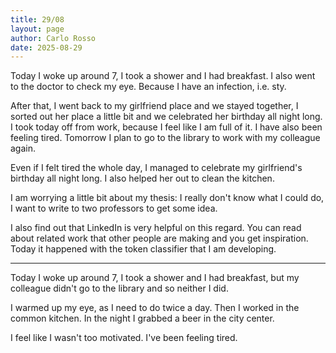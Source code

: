 ```yaml
---
title: 29/08
layout: page
author: Carlo Rosso
date: 2025-08-29
---
```


Today I woke up around 7, I took a shower and I had breakfast.
I also went to the doctor to check my eye. Because I have an infection, i.e.
sty.

After that, I went back to my girlfriend place and we stayed together, I sorted
out her place a little bit and we celebrated her birthday all night long.
I took today off from work, because I feel like I am full of it.
I have also been feeling tired.
Tomorrow I plan to go to the library to work with my colleague again.

Even if I felt tired the whole day, I managed to celebrate my girlfriend's
birthday all night long. I also helped her out to clean the kitchen.

I am worrying a little bit about my thesis: I really don't know what I could do,
I want to write to two professors to get some idea.

I also find out that LinkedIn is very helpful on this regard. You can read about
related work that other people are making and you get inspiration. Today it
happened with the token classifier that I am developing. 

---

Today I woke up around 7, I took a shower and I had breakfast, but my colleague
didn't go to the library and so neither I did.

I warmed up my eye, as I need to do twice a day.
Then I worked in the common kitchen. 
In the night I grabbed a beer in the city center.

I feel like I wasn't too motivated. I've been feeling tired.
